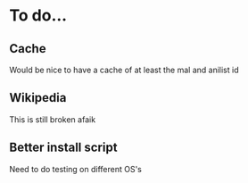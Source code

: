 # To do...

## Cache
Would be nice to have a cache of at least the mal and anilist id

## Wikipedia
This is still broken afaik

## Better install script
Need to do testing on different OS's
